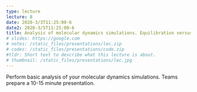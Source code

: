 ```yaml
---
type: lecture
lecture: 8
date: 2020-3/3T11:25:00-6
date2: 2020-3/5T11:25:00-6
title: Analysis of molecular dynamics simulations. Equilibration versus production. Visualization of trajectories. Time series and histograms of properties including RMSD, potential energy, and distances. Clustering.
# slides: https://google.com
# notes: /static_files/presentations/lec.zip
# codes: /static_files/presentations/code.zip
#tldr: Short text to describe what this lecture is about.
# thumbnail: /static_files/presentations/lec.jpg
---
```

Perform basic analysis of your molecular dynamics simulations. Teams prepare a 10-15 minute presentation.